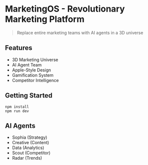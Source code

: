 # MarketingOS - Revolutionary Marketing Platform

> Replace entire marketing teams with AI agents in a 3D universe

## Features
- 3D Marketing Universe
- AI Agent Team
- Apple-Style Design
- Gamification System
- Competitor Intelligence

## Getting Started
```
npm install
npm run dev
```

## AI Agents
- Sophia (Strategy)
- Creative (Content)
- Data (Analytics)
- Scout (Competitor)
- Radar (Trends)

